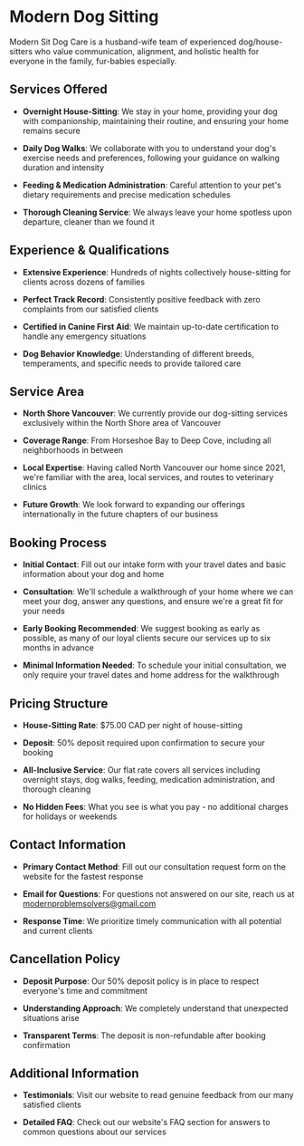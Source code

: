# Modern Dog Sitting

Modern Sit Dog Care is a husband-wife team of experienced dog/house-sitters who value communication, alignment, and holistic health for everyone in the family, fur-babies especially.

## Services Offered

- **Overnight House-Sitting**: We stay in your home, providing your dog with companionship, maintaining their routine, and ensuring your home remains secure
  
- **Daily Dog Walks**: We collaborate with you to understand your dog's exercise needs and preferences, following your guidance on walking duration and intensity
  
- **Feeding & Medication Administration**: Careful attention to your pet's dietary requirements and precise medication schedules
  
- **Thorough Cleaning Service**: We always leave your home spotless upon departure, cleaner than we found it

## Experience & Qualifications

- **Extensive Experience**: Hundreds of nights collectively house-sitting for clients across dozens of families
  
- **Perfect Track Record**: Consistently positive feedback with zero complaints from our satisfied clients
  
- **Certified in Canine First Aid**: We maintain up-to-date certification to handle any emergency situations
  
- **Dog Behavior Knowledge**: Understanding of different breeds, temperaments, and specific needs to provide tailored care

## Service Area

- **North Shore Vancouver**: We currently provide our dog-sitting services exclusively within the North Shore area of Vancouver
  
- **Coverage Range**: From Horseshoe Bay to Deep Cove, including all neighborhoods in between
  
- **Local Expertise**: Having called North Vancouver our home since 2021, we're familiar with the area, local services, and routes to veterinary clinics
  
- **Future Growth**: We look forward to expanding our offerings internationally in the future chapters of our business

## Booking Process

- **Initial Contact**: Fill out our intake form with your travel dates and basic information about your dog and home
  
- **Consultation**: We'll schedule a walkthrough of your home where we can meet your dog, answer any questions, and ensure we're a great fit for your needs
  
- **Early Booking Recommended**: We suggest booking as early as possible, as many of our loyal clients secure our services up to six months in advance
  
- **Minimal Information Needed**: To schedule your initial consultation, we only require your travel dates and home address for the walkthrough

## Pricing Structure

- **House-Sitting Rate**: $75.00 CAD per night of house-sitting
  
- **Deposit**: 50% deposit required upon confirmation to secure your booking
  
- **All-Inclusive Service**: Our flat rate covers all services including overnight stays, dog walks, feeding, medication administration, and thorough cleaning
  
- **No Hidden Fees**: What you see is what you pay - no additional charges for holidays or weekends



## Contact Information

- **Primary Contact Method**: Fill out our consultation request form on the website for the fastest response
  
- **Email for Questions**: For questions not answered on our site, reach us at modernproblemsolvers@gmail.com
  
- **Response Time**: We prioritize timely communication with all potential and current clients

## Cancellation Policy

- **Deposit Purpose**: Our 50% deposit policy is in place to respect everyone's time and commitment
  
- **Understanding Approach**: We completely understand that unexpected situations arise
  
- **Transparent Terms**: The deposit is non-refundable after booking confirmation

## Additional Information

- **Testimonials**: Visit our website to read genuine feedback from our many satisfied clients
  
- **Detailed FAQ**: Check out our website's FAQ section for answers to common questions about our services
